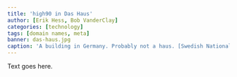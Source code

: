 ```yaml
---
title: 'high90 in Das Haus'
author: [Erik Hess, Bob VanderClay]
categories: [technology]
tags: [domain names, meta]
banner: das-haus.jpg
caption: 'A building in Germany. Probably not a haus. [Swedish National Heritage Board](https://www.flickr.com/photos/swedish_heritage_board/8474774345)'
---
```


Text goes here.